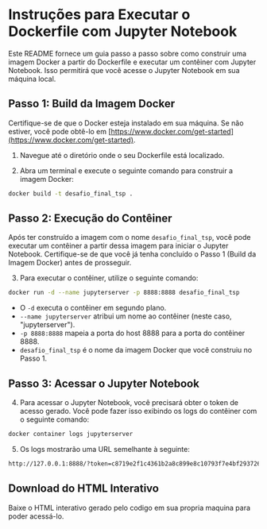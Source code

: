 # Instruções para Executar o Dockerfile com Jupyter Notebook

Este README fornece um guia passo a passo sobre como construir uma imagem Docker a partir do Dockerfile e executar um contêiner com Jupyter Notebook. Isso permitirá que você acesse o Jupyter Notebook em sua máquina local.

## Passo 1: Build da Imagem Docker

Certifique-se de que o Docker esteja instalado em sua máquina. Se não estiver, você pode obtê-lo em [https://www.docker.com/get-started](https://www.docker.com/get-started).

1. Navegue até o diretório onde o seu Dockerfile está localizado.

2. Abra um terminal e execute o seguinte comando para construir a imagem Docker:

```bash
docker build -t desafio_final_tsp .
```

## Passo 2: Execução do Contêiner

Após ter construído a imagem com o nome `desafio_final_tsp`, você pode executar um contêiner a partir dessa imagem para iniciar o Jupyter Notebook. Certifique-se de que você já tenha concluído o Passo 1 (Build da Imagem Docker) antes de prosseguir.

3. Para executar o contêiner, utilize o seguinte comando:

```bash
docker run -d --name jupyterserver -p 8888:8888 desafio_final_tsp
```

- O `-d` executa o contêiner em segundo plano.
- `--name jupyterserver` atribui um nome ao contêiner (neste caso, "jupyterserver").
- `-p 8888:8888` mapeia a porta do host 8888 para a porta do contêiner 8888.
- `desafio_final_tsp` é o nome da imagem Docker que você construiu no Passo 1.

## Passo 3: Acessar o Jupyter Notebook

4. Para acessar o Jupyter Notebook, você precisará obter o token de acesso gerado. Você pode fazer isso exibindo os logs do contêiner com o seguinte comando:

```bash
docker container logs jupyterserver
```


5. Os logs mostrarão uma URL semelhante à seguinte:
```bash
http://127.0.0.1:8888/?token=c8719e2f1c4361b2a8c899e8c10793f7e4bf293726b655b7
```


## Download do HTML Interativo

Baixe o HTML interativo gerado pelo codigo em sua propria maquina para poder acessá-lo.
